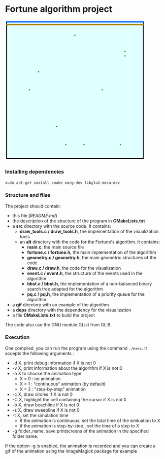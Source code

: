 Fortune algorithm project
==========

![FortuneGif](gif/cropped_fortune.gif)

### Installing dependencies

`sudo apt-get install cmake xorg-dev libglu1-mesa-dev`

### Structure and files

The project should contain:
 * this file (*README.md*)
 * the description of the structure of the program in **CMakeLists.txt**
 * a **src** directory with the source code. It contains:
     * **draw_tools.c / draw_tools.h**, the implementation of the visualization tools
     * an **alt** directory with the code for the Fortune's algorithm. It contains:
         * **main.c**, the main source file
         * **fortune.c / fortune.h**, the main implementation of the algorithm
         * **geometry.c / geometry.h**, the main geometric structures of the code
         * **draw.c / draw.h**, the code for the visualization
         * **event.c / event.h**, the structure of the events used in the algorithm
         * **bbst.c / bbst.h**, the implementation of a non-balanced binary search tree adapted for the algorithm
         * **pq.c / pq.h**, the implementation of a priority queue for the algorithm
 * a **gif** directory with an example of the algorithm
 * a **deps** directory with the dependency for the visualization
 * a file **CMakeLists.txt** to build the project 

The code also use the GNU module GList from GLIB.


### Execution
One compiled, you can run the program using the command `./exec`.  It accepts the following arguments :
 * -d X, print debug information if X is not 0
 * -v X, print information about the algorithm if X is not 0
 * -a X to choose the animation type
    * X = 0 : no animation
    * X = 1 : "continuous" animation (by default)
    * X = 2 : "step-by-step" animation
 * -c X, draw circles if X is not 0
 * -C X, highlight the cell containing the cursor if X is not 0
 * -b X, draw beachline if X is not 0
 * -s X, draw sweepline if X is not 0
 * -t X, set the simulation time
    * if the animation is continuous, set the total time of the simluation to X
    * if the animation is step-by-step,, set the time of a step to X
 * -g folder_name, save printscreens of the animation in the specified folder name.  

If the option -g is enabled, the animation is recorded and you can create a gif of the animation using the ImageMagick package for example


